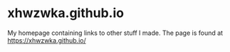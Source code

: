 # xhwzwka.github.io

My homepage containing links to other stuff I made. The page is found at https://xhwzwka.github.io/
